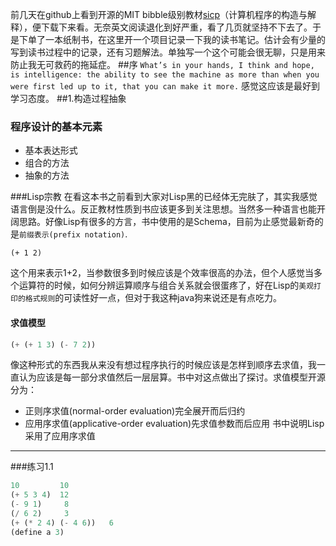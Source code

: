   前几天在github上看到开源的MIT bibble级别教材[sicp](https://github.com/sarabander/sicp-pdf)（计算机程序的构造与解释），便下载下来看。无奈英文阅读退化到好严重，看了几页就坚持不下去了。于是下单了一本纸制书，在这里开一个项目记录一下我的读书笔记。估计会有少量的写到读书过程中的记录，还有习题解法。单独写一个这个可能会很无聊，只是用来防止我无可救药的拖延症。
##序
  ` What’s in your hands, I think and hope, is intelligence: the ability to see the machine as more than when
you were first led up to it, that you can make it more. `
  感觉这应该是最好到学习态度。
##1.构造过程抽象
### 程序设计的基本元素
* 基本表达形式
* 组合的方法
* 抽象的方法  

###Lisp宗教
  在看这本书之前看到大家对Lisp黑的已经体无完肤了，其实我感觉语言倒是没什么。反正教材性质到书应该更多到关注思想。当然多一种语言也能开阔思路。好像Lisp有很多的方言，书中使用的是Schema，目前为止感觉最新奇的是`前缀表示(prefix notation)`.
```Lisp
(+ 1 2)
```
这个用来表示1+2，当参数很多到时候应该是个效率很高的办法，但个人感觉当多个运算符的时候，如何分辨运算顺序与组合关系就会很蛋疼了，好在Lisp的`美观打印的格式规则`的可读性好一点，但对于我这种java狗来说还是有点吃力。
#### 求值模型
```lisp
(+ (+ 1 3) (- 7 2))
```
像这种形式的东西我从来没有想过程序执行的时候应该是怎样到顺序去求值，我一直认为应该是每一部分求值然后一层层算。书中对这点做出了探讨。求值模型开源分为：  
* 正则序求值(normal-order evaluation)完全展开而后归约
* 应用序求值(applicative-order evaluation)先求值参数而后应用
书中说明Lisp采用了应用序求值

-----------------------------------------------------------------
###练习1.1
```lisp
10         10
(+ 5 3 4)  12
(- 9 1)     8
(/ 6 2)     3
(+ (* 2 4) (- 4 6))   6
(define a 3)
```
  
  
